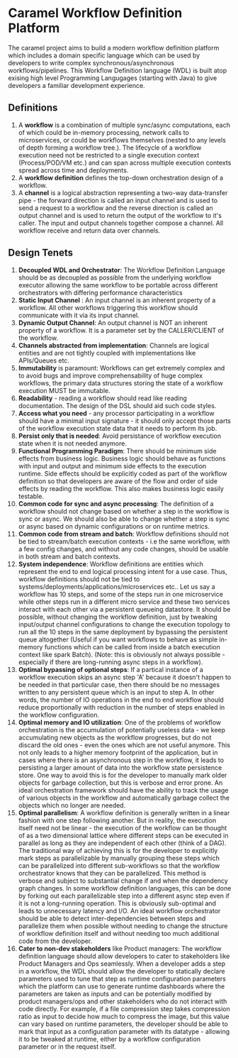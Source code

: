# Caramel Workflow Definition Platform
The caramel project aims to build a modern workflow definition platform which includes a domain specific language which can be used by developers to write complex synchronous/asynchronous workflows/pipelines.
This Workflow Definition language (WDL) is built atop exising high level Programming Langugages (starting with Java) to give developers a familiar development experience.

## Definitions
1.  A **workflow** is a combination of multiple sync/async computations, each of which could be in-memory processing, network calls to microservices, or could be workflows themselves (nested to any levels of depth forming a workflow tree.). 
    The lifecycle of a workflow execution need not be restricted to a single execution context (Process/POD/VM etc.) and can span across multiple execution contexts spread across time and deployments.
1.  A **workflow definition** defines the top-down orchestration design of a workflow.
1.  A **channel** is a logical abstraction representing a two-way data-transfer pipe - the forward direction is called an input channel and is used to send a request to a workflow
    and the reverse direction is called an output channel and is used to return the output of the workflow to it's caller. The input and output channels together compose a channel. All workflow receive and return data over channels.
    

## Design Tenets
1. **Decoupled WDL and Orchestrator**: The Workflow Definition Language should be as decoupled as possible from the underlying workflow executor allowing the same workflow to be portable across different orchestrators with differing performance characteristics
1. **Static Input Channel** : An input channel is an inherent property of a workflow. All other workflows triggering this workflow should communicate with it via its input channel.
1. **Dynamic Output Channel**: An output channel is NOT an inherent property of a workflow. It is a parameter set by the CALLER/CLIENT of the workflow.
1. **Channels abstracted from implementation**: Channels are logical entities and are not tightly coupled with implementations like APIs/Queues etc.
1. **Immutability**  is paramount: Workflows can get extremely complex and to avoid bugs and improve comprehensability of huge complex workflows, the primary data structures storing the state of a workflow execution MUST be immutable.
1. **Readability** - reading a workflow should read like reading documentation. The design of the DSL should aid such code styles.
1. **Access what you need** - any processor participating in a workflow should have a minimal input signature - it should only accept those parts of the workflow execution state data that it needs to perform its job.
1. **Persist only that is needed**: Avoid persistance of workflow execution state when it is not needed anymore.
1. **Functional Programming Paradigm**: There should be minimum side effects from business logic. Business logic should behave as functions with input and output and minimum side effects to the execution runtime. Side effects should be explicitly coded as part of the workflow definition so that developers are aware of the flow and order of side effects by reading the workflow. This also makes business logic easily testable.
1. **Common code for sync and async processing**: The definition of a workflow should not change based on whether a step in the workflow is sync or async. We should also be able to change whether a step is sync or async based on dynamic configurations or on runtime metrics.
1. **Common code from stream and batch**: Workflow definitions should not be tied to stream/batch execution contexts - i.e  the same workflow, with a few config changes, and without any code changes, should be usable in both stream and batch contexts.
1. **System independence**: Workflow definitions are entities which represent the end to end logical processing intent for a use case. Thus, workflow definitions should not be tied to systems/deployments/applications/microservices etc.. Let us say a workflow has 10 steps, and some of the steps run in one microservice while other steps run in a different micro service and these two services interact with each other via a persistent queueing datastore. It should be possible, without changing the workflow definition, just by tweaking input/output channel configurations to change the execution topology to run all the 10 steps in the same deployment by bypassing the persistent queue altogether (Useful if you want workflows to behave as simple in-memory functions which can be called from inside a batch execution context like spark Batch). (Note: this is obviously not always possible - especially if there are long-running async steps in a workflow).
1. **Optimal bypassing of optional steps**: If a partical instance of a workflow execution skips an async step 'A' because it doesn't happen to be needed in that particular case, then there should be no messages written to any persistent queue which is an input to step A. In other words, the number of IO operations in the end to end workflow should reduce proportionally with reduction in the number of steps enabled in the workflow configuration.
1. **Optimal memory and IO utilization**: One of the problems of workflow orchestration is the accumulation of potentially useless data - we keep accumulating new objects as the workflow progresses, but do not discard the old ones - even the ones which are not useful anymore. This not only leads to a higher memory footprint of the application, but in cases where there is an asynchronous step in the workflow, it leads to persisting a larger amount of data into the workflow state persistence store. One way to avoid this is for the developer to manually mark older objects for garbage collection, but this is verbose and error prone. An ideal orchestration framework should have the ability to track the usage of various objects in the workflow and automatically garbage collect the objects which no longer are needed.
1. **Optimal parallelism**: A workflow definition is generally written in a linear fashion with one step following another. But in reality, the execution itself need not be linear - the execution of the workflow can be thought of as a two dimensional lattice where different steps can be executed in parallel as long as they are independent of each other (think of a DAG). The traditional way of achieving this is for the developer to explicitly mark steps as parallelizable by manually grouping these steps which can be parallelized into different sub-workflows so that the workflow orchestrator knows that they can be parallelized. This method is verbose and subject to substantial change if and when the dependency graph changes. In some workflow definition languages, this can be done by forking out each parallelizable step into a different async step even if it is not a long-running operation. This is obviously sub-optimal and leads to unnecessary latency and I/O. An ideal workflow orchestrator should be able to detect inter-dependencies between steps and parallelize them when possible without needing to change the structure of workflow definition itself and without needing too much additional code from the developer.
1. **Cater to non-dev stakeholders** like Product managers: The workflow definition language should allow developers to cater to stakeholders like Product Managers and Ops seamlessly. When a developer adds a step in a workflow, the WDL should allow the developer to statically declare parameters used to tune that step as runtime configuration parameters which the platform can use to generate runtime dashboards where the parameters are taken as inputs and can be potentially modified by product managers/ops and other stakeholders who do not interact with code directly. For example, if a file compression step takes compression ratio as input to decide how much to compress the image, but this value can vary based on runtime parameters, the developer should be able to mark that input as a configuration parameter with its datatype - allowing it to be tweaked at runtime, either by a workflow configuration parameter or in the request itself.
